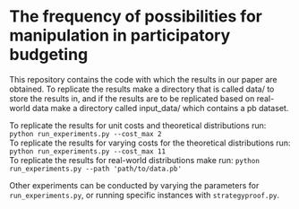 # The frequency of possibilities for manipulation in participatory budgeting

This repository contains the code with which the results in our paper are obtained. To replicate the results make a directory that is called data/ to store the results in, and if the results are to be replicated based on real-world data make a directory called input_data/ which contains a pb dataset.

To replicate the results for unit costs and theoretical distributions run: `python run_experiments.py --cost_max 2`  <br/>
To replicate the results for varying costs for the theoretical distributions run: `python run_experiments.py --cost_max 11` <br/>
To replicate the results for real-world distributions make run: `python run_experiments.py --path 'path/to/data.pb'`<br/>

Other experiments can be conducted by varying the parameters for `run_experiments.py`, or running specific instances with `strategyproof.py`.

